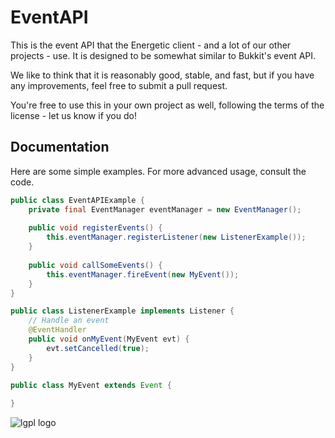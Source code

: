EventAPI
========

This is the event API that the Energetic client - and a lot of our other projects - use. It is designed to be somewhat similar to Bukkit's event API.

We like to think that it is reasonably good, stable, and fast, but if you have any improvements, feel free to submit a pull request.

You're free to use this in your own project as well, following the terms of the license - let us know if you do!

## Documentation

Here are some simple examples. For more advanced usage, consult the code.

```java
public class EventAPIExample {
    private final EventManager eventManager = new EventManager();
    
    public void registerEvents() {
        this.eventManager.registerListener(new ListenerExample());
    }
    
    public void callSomeEvents() {
        this.eventManager.fireEvent(new MyEvent());
    }
}

public class ListenerExample implements Listener {
    // Handle an event
    @EventHandler
    public void onMyEvent(MyEvent evt) {
        evt.setCancelled(true);
    }
}

public class MyEvent extends Event {
    
}
```


![lgpl logo](https://www.gnu.org/graphics/lgplv3-147x51.png)
